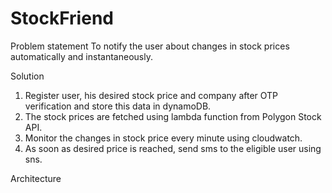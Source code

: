 # StockFriend

Problem statement
To notify the user about changes in stock prices automatically and instantaneously.

Solution
1. Register user, his desired stock price and company after OTP verification and store this data in dynamoDB.
2. The stock prices are fetched using lambda function from Polygon Stock API.
3. Monitor the changes in stock price every minute using cloudwatch.
4. As soon as desired price is reached, send sms to the eligible user using sns.

Architecture
